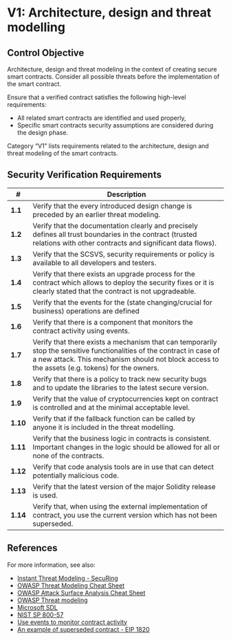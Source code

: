 # V1: Architecture, design and threat modelling

## Control Objective

Architecture, design and threat modeling in the context of creating secure smart contracts.
Consider all possible threats before the implementation of the smart contract.

Ensure that a verified contract satisfies the following high-level requirements:
* All related smart contracts are identified and used properly,
* Specific smart contracts security assumptions are considered during the design phase.

Category “V1” lists requirements related to the architecture, design and threat modeling of the smart contracts.

## Security Verification Requirements

| # | Description |
| --- | --- |
| **1.1** | Verify that the every introduced design change is preceded by an earlier threat modeling. | 
| **1.2** | Verify that the documentation clearly and precisely defines all trust boundaries in the contract (trusted relations with other contracts and significant data flows).  | 
| **1.3** | Verify that the SCSVS, security requirements or policy is available to all developers and testers. | 
| **1.4** | Verify that there exists an upgrade process for the contract which allows to deploy the security fixes or it is clearly stated that the contract is not upgradeable. | 
| **1.5** | Verify that the events for the (state changing/crucial for business) operations are defined |
| **1.6** | Verify that there is a component that monitors the contract activity using events. | 
| **1.7** | Verify that there exists a mechanism that can temporarily stop the sensitive functionalities of the contract in case of a new attack. This mechanism should not block access to the assets (e.g. tokens) for the owners. | 
| **1.8** | Verify that there is a policy to track new security bugs and to update the libraries to the latest secure version. | 
| **1.9** | Verify that the value of cryptocurrencies kept on contract is controlled and at the minimal acceptable level. | 
| **1.10** | Verify that if the fallback function can be called by anyone it is included in the threat modelling. | 
| **1.11** | Verify that the business logic in contracts is consistent. Important changes in the logic should be allowed for all or none of the contracts. | 
| **1.12** | Verify that code analysis tools are in use that can detect potentially malicious code. | 
| **1.13** | Verify that the latest version of the major Solidity release is used. |  
| **1.14** | Verify that, when using the external implementation of contract, you use the current version which has not been superseded. | 

## References

For more information, see also:

* [Instant Threat Modeling - SecuRing](https://www.youtube.com/watch?v=IwR4PAmRhhg&list=PL-lO2xrptAtav4SZgCdDkVxChWhVU3kmP&index=18)
* [OWASP Threat Modeling Cheat Sheet](https://github.com/OWASP/CheatSheetSeries/blob/master/cheatsheets/Threat_Modeling_Cheat_Sheet.md)
* [OWASP Attack Surface Analysis Cheat Sheet](https://github.com/OWASP/CheatSheetSeries/blob/master/cheatsheets/Attack_Surface_Analysis_Cheat_Sheet.md)
* [OWASP Threat modeling](https://www.owasp.org/index.php/Application_Threat_Modeling)
* [Microsoft SDL](https://www.microsoft.com/en-us/sdl/)
* [NIST SP 800-57](https://csrc.nist.gov/publications/detail/sp/800-57-part-1/rev-4/final)
* [Use events to monitor contract activity](https://consensys.github.io/smart-contract-best-practices/recommendations/#use-events-to-monitor-contract-activity)
* [An example of superseded contract - EIP 1820](https://eips.ethereum.org/EIPS/eip-1820)
